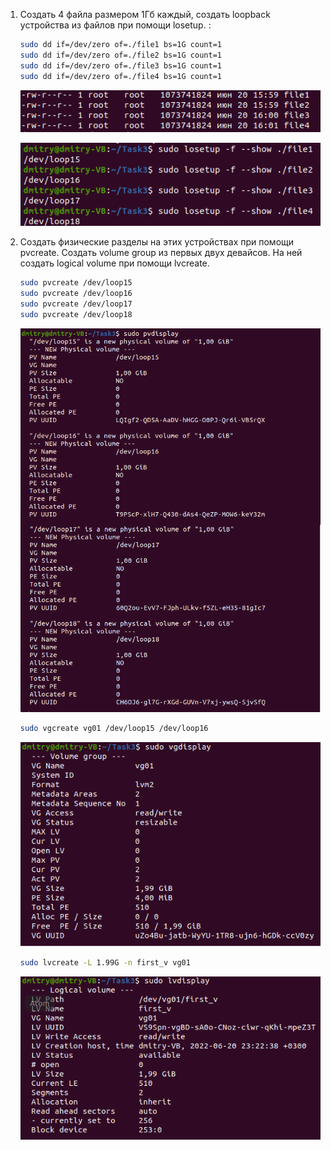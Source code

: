 1. Создать 4 файла размером 1Гб каждый, создать loopback устройства из файлов при помощи losetup. :
    ```sh
    sudo dd if=/dev/zero of=./file1 bs=1G count=1
    sudo dd if=/dev/zero of=./file2 bs=1G count=1
    sudo dd if=/dev/zero of=./file3 bs=1G count=1
    sudo dd if=/dev/zero of=./file4 bs=1G count=1
    ```
    <p align="left">
    <a href="https://github.com/dbandarovich/LVM/blob/main/images/files.PNG">
      <img src="images/files.PNG">
    </a>
    <p align="left">
  
    <p align="left">
    <a href="https://github.com/dbandarovich/LVM/blob/main/images/losetup.png">
      <img src="images/losetup.png">
    </a>
    <p align="left">
        
2. Создать физические разделы на этих устройствах при помощи pvcreate. Создать volume group из первых двух девайсов. На ней создать logical volume при помощи lvcreate. 
    ```sh
    sudo pvcreate /dev/loop15
    sudo pvcreate /dev/loop16
    sudo pvcreate /dev/loop17
    sudo pvcreate /dev/loop18
    ```
    <p align="left">
    <a href="https://github.com/dbandarovich/LVM/blob/main/images/new_volumes.png">
      <img src="images/new_volumes.png">
    </a>
    <p align="left">   
      
    ```sh
    sudo vgcreate vg01 /dev/loop15 /dev/loop16 
    ```
        
    <p align="left">
    <a href="https://github.com/dbandarovich/LVM/blob/main/images/group01.png">
      <img src="images/group01.png">
    </a>
    <p align="left"> 
                                                    
    ```sh
    sudo lvcreate -L 1.99G -n first_v vg01 
    ```

    <p align="left">
    <a href="https://github.com/dbandarovich/LVM/blob/main/images/lvdisplay.png">
      <img src="images/lvdisplay.png">
    </a>
    <p align="left">         
      
